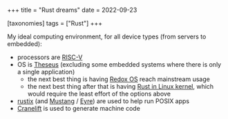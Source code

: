 +++
title = "Rust dreams"
date = 2022-09-23

[taxonomies]
tags = ["Rust"]
+++

My ideal computing environment, for all device types (from servers to embedded):

- processors are [RISC-V]
- OS is [Theseus]
  (excluding some embedded systems where there is only a single application)
  - the next best thing is having [Redox OS] reach mainstream usage
  - the next best thing after that is having [Rust in Linux kernel],
    which would require the least effort of the options above
- [rustix] (and [Mustang] / [Eyre]) are used to help run POSIX apps
- [Cranelift] is used to generate machine code

[RISC-V]: https://riscv.org/risc-v-isa
[Theseus]: https://github.com/theseus-os/Theseus
[Redox OS]: https://www.redox-os.org
[rustix]: https://github.com/bytecodealliance/rustix
[Mustang]: https://github.com/sunfishcode/mustang
[Eyre]: https://github.com/sunfishcode/eyre
[cranelift]: https://github.com/bytecodealliance/wasmtime/tree/main/cranelift
[Rust in Linux kernel]: https://www.memorysafety.org/blog/memory-safety-in-linux-kernel
